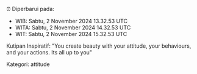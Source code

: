 ⏰ Diperbarui pada:
- WIB: Sabtu, 2 November 2024 13.32.53 UTC
- WITA: Sabtu, 2 November 2024 14.32.53 UTC
- WIT: Sabtu, 2 November 2024 15.32.53 UTC

Kutipan Inspiratif:
"You create beauty with your attitude, your behaviours, and your actions. Its all up to you"


Kategori: attitude

